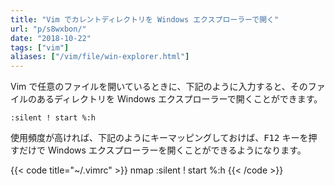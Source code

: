 ```yaml
---
title: "Vim でカレントディレクトリを Windows エクスプローラーで開く"
url: "p/s8wxbon/"
date: "2018-10-22"
tags: ["vim"]
aliases: ["/vim/file/win-explorer.html"]
---
```


Vim で任意のファイルを開いているときに、下記のように入力すると、そのファイルのあるディレクトリを Windows エクスプローラーで開くことができます。

```
:silent ! start %:h
```

使用頻度が高ければ、下記のようにキーマッピングしておけば、<kbd>F12</kbd> キーを押すだけで Windows エクスプローラーを開くことができるようになります。

{{< code title="~/.vimrc" >}}
nmap <F12> :silent ! start %:h<CR>
{{< /code >}}

